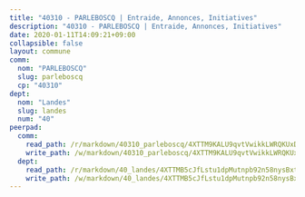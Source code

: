 ```yaml
---
title: "40310 - PARLEBOSCQ | Entraide, Annonces, Initiatives"
description: "40310 - PARLEBOSCQ | Entraide, Annonces, Initiatives"
date: 2020-01-11T14:09:21+09:00
collapsible: false
layout: commune
comm:
  nom: "PARLEBOSCQ"
  slug: parleboscq
  cp: "40310"
dept:
  nom: "Landes"
  slug: landes
  num: "40"
peerpad:
  comm:
    read_path: /r/markdown/40310_parleboscq/4XTTM9KALU9qvtVwikkLWRQKUxDyv1JQKPeUgYtQ5q9JrUKpC
    write_path: /w/markdown/40310_parleboscq/4XTTM9KALU9qvtVwikkLWRQKUxDyv1JQKPeUgYtQ5q9JrUKpC-K3TgUxRsZqedtbrLMGdGa2EarHocWXE4zGSguotFb8z3Y8WJFXsScu8eCE2kfKCp81NW8DfEjLxvFg7nVYHLbvaS4MmUpzSsYWrmGg8cbzyEjd8xvYzYKdABpxNU7FsBCmcmvJZN
  dept:
    read_path: /r/markdown/40_landes/4XTTMB5cJfLstu1dpMutnpb92n58nysBxt2LvNHp8iFa2he7h
    write_path: /w/markdown/40_landes/4XTTMB5cJfLstu1dpMutnpb92n58nysBxt2LvNHp8iFa2he7h-K3TgUvrqNj5GqBsxRXbDQxXTucun7uHSVZWT5C8CgQNaESTTE4cfR63JCubPGiKkKruc9dwpRJsb8aWPbJoGCdC5JVr33cPSqpb1rkjpoPrBPEdrj3zMya2yHWSYgr5GG1nyDstK
---
```


